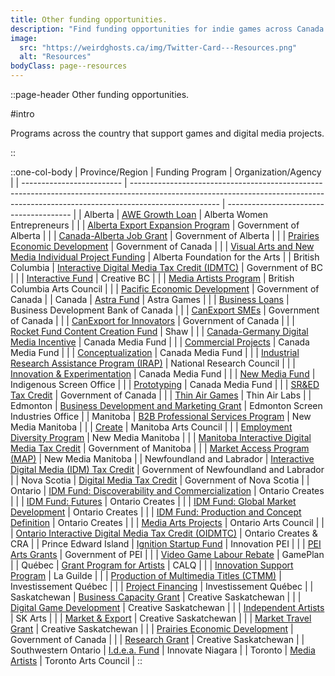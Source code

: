 ```yaml
---
title: Other funding opportunities.
description: "Find funding opportunities for indie games across Canada."
image:
  src: "https://weirdghosts.ca/img/Twitter-Card---Resources.png"
  alt: "Resources"
bodyClass: page--resources
---
```


::page-header
Other funding opportunities.

#intro

Programs across the country that support games and digital media projects.

::

::one-col-body
| Province/Region | Funding Program | Organization/Agency |
| ------------------------- | ---------------------------------------------------------------------------------------------------------------------------------------------------------------------------------- | --------------------------------------- |
| Alberta | [AWE Growth Loan](https://www.awebusiness.com/financing) | Alberta Women Entrepreneurs |
| | [Alberta Export Expansion Program](https://www.alberta.ca/alberta-export-expansion-program.aspx) | Government of Alberta |
| | [Canada-Alberta Job Grant](https://www.alberta.ca/canada-alberta-job-grant.aspx) | Government of Alberta |
| | [Prairies Economic Development](https://www.canada.ca/en/prairies-economic-development.html) | Government of Canada |
| | [Visual Arts and New Media Individual Project Funding](https://www.affta.ab.ca/funding/find-funding/visual-arts-and-new-media-individual-project-funding) | Alberta Foundation for the Arts |
| British Columbia | [Interactive Digital Media Tax Credit (IDMTC)](https://www2.gov.bc.ca/gov/content/taxes/income-taxes/corporate/credits/interactive-digital-media) | Government of BC |
| | [Interactive Fund](https://www.creativebc.com/services/funding-programs/services-funding-programs-interactive-digital-media-programs/interactive-fund/) | Creative BC |
| | [Media Artists Program](https://www.bcartscouncil.ca/program/media-artists/) | British Columbia Arts Council |
| | [Pacific Economic Development](https://www.canada.ca/en/pacific-economic-development.html) | Government of Canada |
| Canada | [Astra Fund](https://www.astragames.org/funding) | Astra Games |
| | [Business Loans](https://www.bdc.ca/en/financing) | Business Development Bank of Canada |
| | [CanExport SMEs](https://www.tradecommissioner.gc.ca/funding-financement/canexport/sme-pme/index.aspx?lang=eng) | Government of Canada |
| | [CanExport for Innovators](https://www.tradecommissioner.gc.ca/funding-financement/canexport/innovation/index.aspx?lang=eng) | Government of Canada |
| | [Rocket Fund Content Creation Fund](https://rocketfund.ca/rocket-funding/content-creation-program/) | Shaw |
| | [Canada-Germany Digital Media Incentive](https://cmf-fmc.ca/document/berlin-brandenburg-germany-guidelines/) | Canada Media Fund |
| | [Commercial Projects](https://cmf-fmc.ca/program/commercial-projects-program/) | Canada Media Fund |
| | [Conceptualization](https://cmf-fmc.ca/program/conceptualization-program/) | Canada Media Fund |
| | [Industrial Research Assistance Program (IRAP)](https://nrc.canada.ca/en/support-technology-innovation/financial-support-technology-innovation-through-nrc-irap) | National Research Council |
| | [Innovation & Experimentation](https://cmf-fmc.ca/program/innovation-experimentation-program/) | Canada Media Fund |
| | [New Media Fund](https://iso-bea.ca/program/new-media/) | Indigenous Screen Office |
| | [Prototyping](https://cmf-fmc.ca/program/prototyping-program/) | Canada Media Fund |
| | [SR&ED Tax Credit](https://www.canada.ca/en/revenue-agency/services/scientific-research-experimental-development-tax-incentive-program.html) | Government of Canada |
| | [Thin Air Games](https://www.thinairlabs.ca/thin-air-games) | Thin Air Labs |
| Edmonton | [Business Development and Marketing Grant](https://edmontonscreen.com/funding/business-development-grant/) | Edmonton Screen Industries Office |
| Manitoba | [B2B Professional Services Program](https://newmediamanitoba.com/business-development/b2b-professional-services-program/) | New Media Manitoba |
| | [Create](https://artscouncil.mb.ca/grants/create/) | Manitoba Arts Council |
| | [Employment Diversity Program](https://newmediamanitoba.com/careers/employment-diversity-program/) | New Media Manitoba |
| | [Manitoba Interactive Digital Media Tax Credit](https://www.gov.mb.ca/jec/busdev/financial/midmtc/index.html) | Government of Manitoba |
| | [Market Access Program (MAP)](https://newmediamanitoba.com/business-development/market-access-program/) | New Media Manitoba |
| Newfoundland and Labrador | [Interactive Digital Media (IDM) Tax Credit](https://www.gov.nl.ca/fin/tax-programs-incentives/business/idmtc-guidelines/) | Government of Newfoundland and Labrador |
| Nova Scotia | [Digital Media Tax Credit](https://novascotia.ca/finance/en/home/taxation/tax101/businesstax/corporateincometax/digitalmediataxcredit.aspx.html) | Government of Nova Scotia |
| Ontario | [IDM Fund: Discoverability and Commercialization](https://ontariocreates.ca/our-sectors/interactive/interactive-digital-media-fund/idm-fund-discoverability-and-commercialization) | Ontario Creates |
| | [IDM Fund: Futures](https://ontariocreates.ca/our-sectors/interactive/interactive-digital-media-fund/ontario-creates-idm-fund-futures) | Ontario Creates |
| | [IDM Fund: Global Market Development](https://ontariocreates.ca/our-sectors/interactive/interactive-digital-media-fund/idm-fund-global-market-development) | Ontario Creates |
| | [IDM Fund: Production and Concept Definition](https://ontariocreates.ca/our-sectors/interactive/interactive-digital-media-fund/idm-fund-production-and-concept-definition) | Ontario Creates |
| | [Media Arts Projects](https://www.arts.on.ca/grants/media-arts-projects) | Ontario Arts Council |
| | [Ontario Interactive Digital Media Tax Credit (OIDMTC)](https://ontariocreates.ca/tax-incentives/oidmtc) | Ontario Creates & CRA |
| Prince Edward Island | [Ignition Startup Fund](https://www.princeedwardisland.ca/en/information/innovation-pei/ignition-fund) | Innovation PEI |
| | [PEI Arts Grants](https://www.princeedwardisland.ca/en/service/pei-arts-grants-funding) | Government of PEI |
| | [Video Game Labour Rebate](http://gameplan.ca/video-game-labour-rebate-pei/) | GamePlan |
| Québec | [Grant Program for Artists](https://www.calq.gouv.qc.ca/en/grants/new-grant-program/about/) | CALQ |
| | [Innovation Support Program](https://www.laguilde.quebec/en/innovation-program/) | La Guilde |
| | [Production of Multimedia Titles (CTMM)](https://www.investquebec.com/quebec/en/financial-products/smbs-and-large-corporations/tax-credits/production-of-multimedia-titles.html) | Investissement Québec |
| | [Project Financing](https://www.investquebec.com/quebec/en/financial-products/smbs-and-large-corporations/project-financing.html) | Investissement Québec |
| Saskatchewan | [Business Capacity Grant](https://www.creativesask.ca/business-capacity) | Creative Saskatchewan |
| | [Digital Game Development](https://www.creativesask.ca/digitalgame) | Creative Saskatchewan |
| | [Independent Artists](https://sk-arts.ca/menu/grants/grants-by-type/artists/independent-artists.html) | SK Arts |
| | [Market & Export](https://www.creativesask.ca/market-export-dev) | Creative Saskatchewan |
| | [Market Travel Grant](https://www.creativesask.ca/market-travel-grant) | Creative Saskatchewan |
| | [Prairies Economic Development](https://www.canada.ca/en/prairies-economic-development.html) | Government of Canada |
| | [Research Grant](https://www.creativesask.ca/research) | Creative Saskatchewan |
| Southwestern Ontario | [I.d.e.a. Fund](https://www.innovateniagara.com/site/idea-fund) | Innovate Niagara |
| Toronto | [Media Artists](https://torontoartscouncil.org/grant-programs/tac-grants/visual-and-media-arts/media-artists) | Toronto Arts Council |
::
